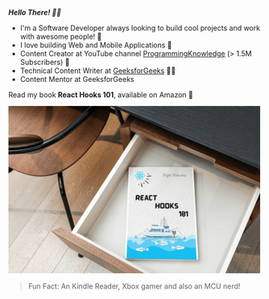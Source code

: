 ***Hello There! ✌🏻***

- I'm a Software Developer always looking to build cool projects and work with awesome people! 🧪
- I love building Web and Mobile Applications 📱
- Content Creator at YouTube channel [ProgrammingKnowledge](https://www.youtube.com/watch?v=fLanCWsjGrk&list=PLS1QulWo1RIb_tyiPyOghZu_xSiCkB1h4) (> 1.5M Subscribers) 🎥
- Technical Content Writer at [GeeksforGeeks](https://auth.geeksforgeeks.org/user/brijenMakwana/articles) ✍🏻
- Content Mentor at GeeksforGeeks

Read my book **React Hooks 101**, available on Amazon 📕

<a href="https://www.amazon.com/dp/B0BP83H43T/ref=sr_1_1?crid=3SMKDCSQYS8KG&keywords=react+hook+101&qid=1670392435&sprefix=react+hook+101%2Caps%2C251&sr=8-1"><img src="./React_Hooks_101.png" style=" width:500px ;"></a>


>Fun Fact: An Kindle Reader, Xbox gamer and also an MCU nerd!

<!---
BrijenMakwana/BrijenMakwana is a ✨ special ✨ repository because its `README.md` (this file) appears on your GitHub profile.
You can click the Preview link to take a look at your changes.
--->
